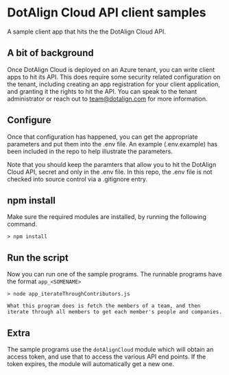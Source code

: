 # DotAlign Cloud API client samples

A sample client app that hits the the DotAlign Cloud API. 

## A bit of background

Once DotAlign Cloud is deployed on an Azure tenant, you can write client apps to hit its API. This does require some security related configuration on the tenant, including creating an app registration for your client application, and granting it the rights to hit the API. You can speak to the tenant administrator or reach out to team@dotalign.com for more information. 

## Configure 

Once that configuration has happened, you can get the appropriate parameters and put them into the .env file. An example (.env.example) has been included in the repo to help illustrate the parameters. 

Note that you should keep the paramters that allow you to hit the DotAlign Cloud API, secret and only in the .env file. In this repo, the .env file is not checked into source control via a .gitignore entry.

## npm install 

Make sure the required modules are installed, by running the following command.

    > npm install 

## Run the script

Now you can run one of the sample programs. The runnable programs have the format `app_<SOMENAME>`

    > node app_iterateThroughContributors.js

    What this program does is fetch the members of a team, and then iterate through all members to get each member's people and companies.

## Extra

The sample programs use the `dotAlignCloud` module which will obtain an access token, and use that to access the various API end points. If the token expires, the module will automatically get a new one.